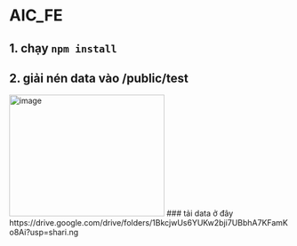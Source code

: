 # AIC_FE
## 1. chạy `npm install`
## 2. giải nén data vào /public/test
<img width="279" height="219" alt="image" src="https://github.com/user-attachments/assets/e6f92898-2312-4bd2-9295-24870c0ad089" />
### tải data ở đây
https://drive.google.com/drive/folders/1BkcjwUs6YUKw2bji7UBbhA7KFamKo8Ai?usp=shari.ng

